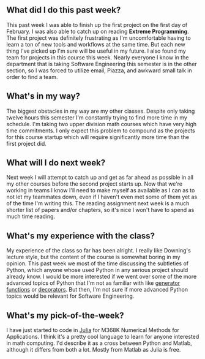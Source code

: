 ## What did I do this past week?
This past week I was able to finish up the first project on the first day of February. I was also able to catch up on reading **Extreme Programming**. The first project was definitely frustrating as I'm uncomfortable having to learn a ton of new tools and workflows at the same time. But each new thing I've picked up I'm sure will be useful in my future. I also found my team for projects in this course this week. Nearly everyone I know in the department that is taking Software Engineering this semester is in the other section, so I was forced to utilize email, Piazza, and awkward small talk in order to find a team. 

## What's in my way?
The biggest obstacles in my way are my other classes. Despite only taking twelve hours this semester I'm constantly trying to find more time in my schedule. I'm taking two upper division math courses which have very high time commitments. I only expect this problem to compound as the projects for this course startup which will require significantly more time than the first project did.

## What will I do next week?
Next week I will attempt to catch up and get as far ahead as possible in all my other courses before the second project starts up. Now that we're working in teams I know I'll need to make myself as available as I can as to not let my teammates down, even if I haven't even met some of them yet as of the time I'm writing this. The reading assignment next week is a much shorter list of papers and/or chapters, so it's nice I won't have to spend as much time reading.

## What's my experience with the class?
My experience of the class so far has been alright. I really like Downing's lecture style, but the content of the course is somewhat boring in my opinion. This past week we most of the time discussing the subtleties of Python, which anyone whose used Python in any serious project should already know. I would be more interested if we went over some of the more advanced topics of Python that I'm not as familiar with like [generator functions](https://wiki.python.org/moin/Generators) or [decorators](https://www.python.org/dev/peps/pep-3129/). But then, I'm not sure if more advanced Python topics would be relevant for Software Engineering. 

## What's my pick-of-the-week?
I have just started to code in [Julia](https://julialang.org/) for M368K Numerical Methods for Applications. I think it's a pretty cool language to learn for anyone interested in math computing. I'd describe it as a cross between Python and Matlab, although it differs from both a lot. Mostly from Matlab as Julia is free.